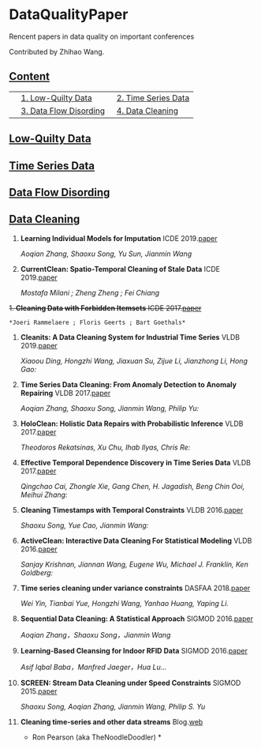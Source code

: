 # DataQualityPaper
Rencent papers in data quality on important conferences 

Contributed by Zhihao Wang.

## [Content](#content)

<table>
<!-- <tr><td colspan="2"><a href="#survey-papers">1. Survey</a></td></tr> 
<tr><td colspan="2"><a href="#models">2. Models</a></td></tr> -->
<tr>
    <td>&emsp;<a href="#low-quilty-data">1.  Low-Quilty Data</a></td>
    <td>&ensp;<a href="#time-series-data">2.  Time Series Data</a></td>
</tr>
<tr>
    <td>&emsp;<a href="#data-flow-disording">3.  Data Flow Disording</a></td>
    <td>&ensp;<a href="#data-cleaning">4.  Data Cleaning</a></td>
</tr>
</table>

## [Low-Quilty Data](#content)

    
## [Time Series Data](#content)


    
## [Data Flow Disording](#content)

    
## [Data Cleaning](#content)

1. **Learning Individual Models for Imputation** ICDE 2019.[paper](http://ieeexplore-ieee-org-s.ivpn.hit.edu.cn/stamp/stamp.jsp?tp=&arnumber=8731351)

    *Aoqian Zhang, Shaoxu Song, Yu Sun, Jianmin Wang*
        
1. **CurrentClean: Spatio-Temporal Cleaning of Stale Data** ICDE 2019.[paper](http://ieeexplore-ieee-org-s.ivpn.hit.edu.cn/stamp/stamp.jsp?tp=&arnumber=8731522)

    *Mostafa Milani ; Zheng Zheng ; Fei Chiang*
    
~~1. **Cleaning Data with Forbidden Itemsets** ICDE 2017.[paper](http://ieeexplore-ieee-org-s.ivpn.hit.edu.cn/stamp/stamp.jsp?tp=&arnumber=7930034)~~

    *Joeri Rammelaere ; Floris Geerts ; Bart Goethals*
    
1. **Cleanits: A Data Cleaning System for Industrial Time Series** VLDB 2019.[paper](http://www.vldb.org/pvldb/vol12/p1786-ding.pdf)

    *Xiaoou Ding, Hongzhi Wang, Jiaxuan Su, Zijue Li, Jianzhong Li, Hong Gao:*
    
1. **Time Series Data Cleaning: From Anomaly Detection to Anomaly Repairing** VLDB 2017.[paper](http://www.vldb.org/pvldb/vol10/p1046-song.pdf)

    *Aoqian Zhang, Shaoxu Song, Jianmin Wang, Philip Yu:*
    
 1. **HoloClean: Holistic Data Repairs with Probabilistic Inference** VLDB 2017.[paper](http://www.vldb.org/pvldb/vol10/p1190-rekatsinas.pdf)

    *Theodoros Rekatsinas, Xu Chu, Ihab Ilyas, Chris Re:*   
    
 1. **Effective Temporal Dependence Discovery in Time Series Data** VLDB 2017.[paper](http://www.vldb.org/pvldb/vol11/p893-cai.pdf)

    *Qingchao Cai, Zhongle Xie, Gang Chen, H. Jagadish, Beng Chin Ooi, Meihui Zhang:*   

 1. **Cleaning Timestamps with Temporal Constraints**  VLDB 2016.[paper](http://www.vldb.org/pvldb/vol9/p708-song.pdf)

    *Shaoxu Song, Yue Cao, Jianmin Wang:*   
    
 1. **ActiveClean: Interactive Data Cleaning For Statistical Modeling**  VLDB 2016.[paper](http://www.vldb.org/pvldb/vol9/p948-krishnan.pdf)

    *Sanjay Krishnan, Jiannan Wang, Eugene Wu, Michael J. Franklin, Ken Goldberg:*   
    
 1. **Time series cleaning under variance constraints**  DASFAA 2018.[paper](http://link-springer-com-s.ivpn.hit.edu.cn/content/pdf/10.1007%2F978-3-319-91455-8.pdf)

    *Wei Yin, Tianbai Yue, Hongzhi Wang, Yanhao Huang, Yaping Li.*   
    
1. **Sequential Data Cleaning: A Statistical Approach**  SIGMOD 2016.[paper](http://ise.thss.tsinghua.edu.cn/sxsong/doc/16sigmod-sequential.pdf)

    *Aoqian Zhang，Shaoxu Song，Jianmin Wang*   
    
1. **Learning-Based Cleansing for Indoor RFID Data**  SIGMOD 2016.[paper]()

    *Asif Iqbal Baba，Manfred Jaeger，Hua Lu...*   
    
 1. **SCREEN: Stream Data Cleaning under Speed Constraints**  SIGMOD 2015.[paper](https://www.semanticscholar.org/paper/SCREEN%3A-Stream-Data-Cleaning-under-Speed-Song-Zhang/ec4b1bee27c0294d1819bd9186ed09e8df960aa1)

    *Shaoxu Song, Aoqian Zhang, Jianmin Wang, Philip S. Yu*   
       
 1. **Cleaning time-series and other data streams**  Blog.[web](http://exploringdatablog.blogspot.com/2011/11/cleaning-time-series-and-other-data.html)

    * Ron Pearson (aka TheNoodleDoodler) *   
